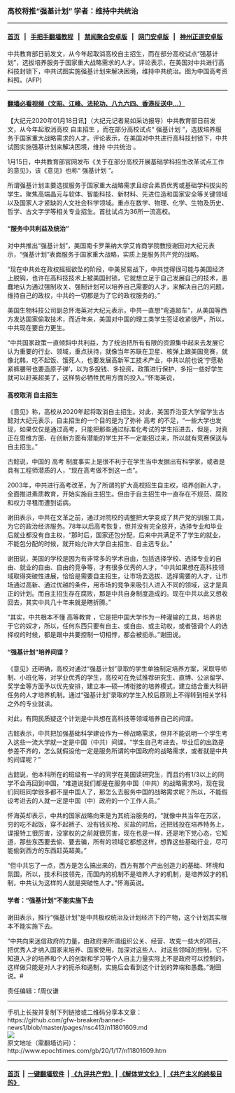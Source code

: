 ### 高校将推“强基计划” 学者：维持中共统治
------------------------

#### [首页](https://github.com/gfw-breaker/banned-news1/blob/master/README.md) &nbsp;&nbsp;|&nbsp;&nbsp; [手把手翻墙教程](https://github.com/gfw-breaker/guides/wiki) &nbsp;&nbsp;|&nbsp;&nbsp; [禁闻聚合安卓版](https://github.com/gfw-breaker/bn-android) &nbsp;&nbsp;|&nbsp;&nbsp; [网门安卓版](https://github.com/oGate2/oGate) &nbsp;&nbsp;|&nbsp;&nbsp; [神州正道安卓版](https://github.com/SzzdOgate/update) 



<div><img alt="" class="aligncenter wp-post-image" src="http://i.epochtimes.com/assets/uploads/2020/01/20170825-SULIN-GAOKAO-600x400.jpg"/>
<div class="red16 caption">
 中共教育部日前发文，从今年起取消高校自主招生，而在部分高校试点“强基计划”，选拔培养服务于国家重大战略需求的人才。评论表示，在美国对中共进行高科技封锁下，中共试图实施强基计划来解决困境，维持中共统治。图为中国高考资料照。(AFP)
</div>
</div><hr/>

#### [翻墙必看视频（文昭、江峰、法轮功、八九六四、香港反送中...）](https://github.com/gfw-breaker/banned-news1/blob/master/pages/link3.md)

<div><p>
 【大纪元2020年01月18日讯】（大纪元记者易如采访报导）中共教育部日前发文，从今年起取消高校
 <ok href="http://www.epochtimes.com/gb/tag/%E8%87%AA%E4%B8%BB%E6%8B%9B%E7%94%9F.html">
  自主招生
 </ok>
 ，而在部分高校试点“
 <ok href="http://www.epochtimes.com/gb/tag/%E5%BC%BA%E5%9F%BA%E8%AE%A1%E5%88%92.html">
  强基计划
 </ok>
 ”，选拔培养服务于国家重大战略需求的人才。评论表示，在美国对中共进行高科技封锁下，中共试图实施强基计划来解决困境，维持
 <ok href="http://www.epochtimes.com/gb/tag/%E4%B8%AD%E5%85%B1%E7%BB%9F%E6%B2%BB.html">
  中共统治
 </ok>
 。
</p>
<p>
 1月15日，中共教育部官网发布《关于在部分高校开展基础学科招生改革试点工作的意见》，该《意见》也称“
 <ok href="http://www.epochtimes.com/gb/tag/%E5%BC%BA%E5%9F%BA%E8%AE%A1%E5%88%92.html">
  强基计划
 </ok>
 ”。
</p>
<p>
 所谓强基计划主要选拔服务于国家重大战略需求且综合素质优秀或基础学科拔尖的学生。聚焦高端晶元与软体、智能科技、新材料、先进位造和国家安全等关键领域以及国家人才紧缺的人文社会科学领域。重点在数学、物理、化学、生物及历史、哲学、古文字学等相关专业招生。首批试点为36所一流高校。
</p>
<h4>
 “服务中共利益及统治”
</h4>
<p>
 对中共推出“强基计划”，美国南卡罗莱纳大学艾肯商学院教授谢田对大纪元表示，“强基计划”表面服务于国家重大战略，实质上是服务共产党的战略。
</p>
<p>
 “现在中共处在政权摇摇欲坠的阶段，中美贸易战下，中共觉得很可能与美国经济上脱钩，也许在高科技技术上被美国封锁，它就想立足于自己发展自己的技术，愚蠢地认为通过强制攻关、强制计划可以培养自己需要的人才，来解决自己的问题，维持自己的政权，中共的一切都是为了它的政权服务的。”
</p>
<p>
 美国生物科技公司副总怀海英对大纪元表示，中共一直想“弯道超车”，从美国等西方发达国家偷取技术，而近年来，美国对中国的理工类学生签证收紧很严，所以，中共现在要自力更生。
</p>
<p>
 “中共国家政策一直倾斜中共利益，为了统治把所有有限的资源集中起来去发展它认为重要的行业、领域，重点扶持，就像当年苏联在卫星、核弹上跟美国竞赛，就像北韩，吃不起饭、饿死人，也要发展高新军工技术产业，中共以前也说‘宁愿勒紧裤腰带也要造原子弹’，以为多投钱、多投资，政策进行保护，多招一些好学生就可以赶英超美了，这样势必牺牲民用方面的投入。”怀海英说，
</p>
<h4>
 高校取消
 <ok href="http://www.epochtimes.com/gb/tag/%E8%87%AA%E4%B8%BB%E6%8B%9B%E7%94%9F.html">
  自主招生
 </ok>
</h4>
<p>
 《意见》称，高校从2020年起将取消自主招生。对此，美国乔治亚大学留学生古懿对大纪元表示，自主招生的一个目的是为了弥补
 <ok href="http://www.epochtimes.com/gb/tag/%E9%AB%98%E8%80%83.html">
  高考
 </ok>
 的不足，“一些大学也发现，如果仅仅是通过高考，只能把那些通过标准化考试的学生招进去，但是，对真正在思维方面、在创新方面有潜能的学生并不一定能招过来，所以就有竞赛保送与自主招生。”
</p>
<p>
 古懿说，中国的
 <ok href="http://www.epochtimes.com/gb/tag/%E9%AB%98%E8%80%83.html">
  高考
 </ok>
 制度事实上是很不利于在学生当中发掘出有科学家，或者是具有工程师潜质的人，“现在高考做不到这一点”。
</p>
<p>
 2003年，中共进行高考改革，为了所谓的扩大高校招生自主权，培养创新人才，全面推进素质教育，开始实施自主招生。但由于自主招生中一直存在不规范、腐败和权力寻租而遭到诟病。
</p>
<p>
 谢田表示，中共在文革之前，通过对院校的调整把大学变成了共产党的驯服工具，为它的政治经济服务。78年以后高考恢复，但并没有完全放开，选择专业和毕业后就业都没有自主权，“那时后，国家还包分配，后来中共满足不了学生的就业，不能包分配的时候，就开始允许大学自主招生、自主选专业。”
</p>
<p>
 谢田说，美国的学校是因为有非常多的学术自由，包括选择学校、选择专业的自由、就业的自由、自由的竞争等，才有很多优秀的人才，“中共如果想在高科技领域取得突破性进展，恰恰是需要自主招生，让市场去选拔、选择需要的人才，让市场通过高新、通过优越的条件，用市场的竞争来吸引人进入不同的领域，这才是真正的计划。而自主招生存在腐败，那是中共自身制度造成的。现在中共以此又想收回去，其实中共几十年来就是瞎折腾。”
</p>
<p>
 “其实，中共根本不懂
 <ok href="http://www.epochtimes.com/gb/tag/%E9%AB%98%E7%AD%89%E6%95%99%E8%82%B2.html">
  高等教育
 </ok>
 ，它是把中国大学作为一种灌输的工具，培养忠于它的奴才，所以，任何东西只要有自主、或自由、或主动权，或者强调个人的选择权的时候，都是跟中共要控制一切相悖，都会被扼杀。”谢田说。
</p>
<h4>
 “强基计划”培养间谍？
</h4>
<p>
 《意见》还明确，高校对通过“强基计划”录取的学生单独制定培养方案，采取导师制、小班化等，对学业优秀的学生，高校可在免试推荐研究生、直博、公派留学、奖学金等方面予以优先安排，建立本—硕—博衔接的培养模式，建立结合重大科研任务的人才培养机制。通过“强基计划”录取的学生入校后原则上不得转到相关学科之外的专业就读。
</p>
<p>
 对此，有网民质疑这个计划是中共想在高科技等领域培养自己的间谍。
</p>
<p>
 古懿表示，中共把加强基础科学建设作为一种战略需求，但并不能说明一个学生考入这些一流大学就一定是中国（中共）间谍。“学生自己考进去，毕业后的出路是参差不齐的，怎么就假设他一定是服务所谓的中国政府的战略需求，或者就是中共的间谍呢？”
</p>
<p>
 古懿说，他本科所在的班级有一半的同学在美国读研究生，而且约有1/3以上的同学不会再回到中国，“难道说我们都是在服务中国（中共）的战略需求吗，现在我们同班同学很多都不是中国人了，那怎么去服务中国的战略需求呢？所以，不能假设考进去的人就一定是中国（中）政府的一个工作人员。”
</p>
<p>
 怀海英却表示，中共的国家战略向来是为其统治服务的，“就像中共当年在苏区，穷的吃不起饭，穿不起裤子、没有钱买枪、买盐的时后，还把钱投在培养特务上，谍报特工很厉害，没掌权的之前就很厉害，现在也是一样，还是地下党心态，它知道，那些东西要去偷、要去骗，所有的领域它都想这样，想靠这些基础行业，尽可能偷到西方的东西赶英超美。”
</p>
<p>
 “但中共忘了一点，西方是怎么搞出来的，西方有那个产出创造力的基础、环境和氛围，所以，技术科技领先，而国内的机制不是培养人才的机制，是培养奴才的机制，中共认为这样的人就是突破性人才。”怀海英说。
</p>
<h4>
 学者：“强基计划”不能实施下去
</h4>
<p>
 谢田表示，推行“强基计划”是中共极权统治及计划经济下的产物，这个计划其实根本不能实施下去。
</p>
<p>
 “中共向来迷信政府的力量，由政府来所谓组织公关、经营、攻克一些大的项目，把优秀人才纳入国家来培养、国家使用，加深对这些人、对这些领域的控制，它不知道人才的培养和个人的创新和学习等个人自主力量实际上不是政府可以控制的，这样做只能是对人才的扼杀和遏制，实施后会看到这个计划的弊端和愚蠢。”谢田说。#
</p>
<p>
 责任编辑：f周仪谦
</p>
</div>
<hr/>
手机上长按并复制下列链接或二维码分享本文章：<br/>
https://github.com/gfw-breaker/banned-news1/blob/master/pages/nsc413/n11801609.md <br/>
<a href='https://github.com/gfw-breaker/banned-news1/blob/master/pages/nsc413/n11801609.md'><img src='https://github.com/gfw-breaker/banned-news1/blob/master/pages/nsc413/n11801609.md.png'/></a> <br/>
原文地址（需翻墙访问）：http://www.epochtimes.com/gb/20/1/17/n11801609.htm


------------------------
#### [首页](https://github.com/gfw-breaker/banned-news1/blob/master/README.md) &nbsp;|&nbsp; [一键翻墙软件](https://github.com/gfw-breaker/nogfw/blob/master/README.md) &nbsp;| [《九评共产党》](https://github.com/gfw-breaker/9ping.md/blob/master/README.md#九评之一评共产党是什么) | [《解体党文化》](https://github.com/gfw-breaker/jtdwh.md/blob/master/README.md) | [《共产主义的终极目的》](https://github.com/gfw-breaker/gczydzjmd.md/blob/master/README.md)


<img src='http://gfw-breaker.win/banned-news/pages/nsc413/n11801609.md' width='0px' height='0px'/>